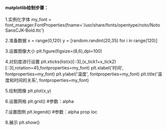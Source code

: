 #### matplotlib绘制步骤：

1.实例化字体
 my_font = font_manager.FontProperties(fname='/usr/share/fonts/opentype/noto/NotoSansCJK-Bold.ttc')

2.准备数据
 x = range(0,120)
 y = [random.randint(20,35) for i in range(120)]

3.设置图像大小
 plt.figure(figsize=(8,6),dpi=100)

4.对刻度进行设置
 plt.xticks(list(x)[::3],(x_tick1+x_tick2)[::3],rotation=45,fontproperties=my_font)
 plt.xlabel('时间', fontproperties=my_font)
 plt.ylabel('温度', fontproperties=my_font)
 plt.title('温度和时间的关系', fontproperties=my_font)

5.绘制图像
 plt.plot(x,y)

6.设置网格
 plt.grid()              #参数：alpha

7.设置图例
 plt.legend()            #参数：alpha prop loc

8.展示
 plt.show()
